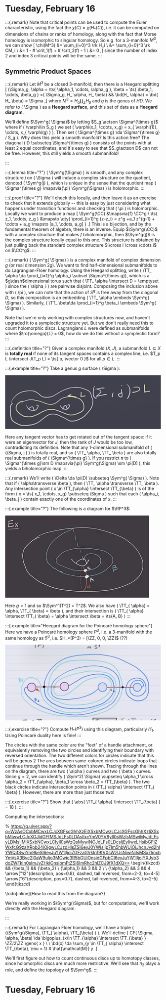 # Tuesday, February 16

:::{.remark}
Note that critical points can be used to compute the Euler characteristic, using the fact the $\chi(C) = \chi(H_*(C))$, i.e. it can be computed on dimensions of chains or ranks of homology, along with the fact that Morse homology is isomorphic to singular homology.
So e.g. for a 3-manifold $M^3$, we can show
\[
\chi(M^3) 
&= \sum_{i=0}^3 \rk H_i \\
&= \sum_{i=0}^3 \rk CM_i \\
&= 1 - \# \crit_1(f) + \# \crit_2(f) - 1 \\
&= 0
,\]
since the number of index 2 and index 3 critical points will be the same.
:::

## Symmetric Product Spaces

:::{.remark}
Let $M^3$ be a closed 3-manifold, then there is a Heegard splitting 
\[
(\Sigma_g, \alpha = \ts{ \alpha_1, \cdots, \alpha_g }, \beta = \ts{ \beta_1, \cdots, \beta_g } =( \Sigma_g, H_ \alpha, H_ \beta) && \bd(H_ \alpha) = \bd( H_ \beta) = \Sigma
,\]
where $M^3 = H_{ \alpha} \coprod_{ \Sigma} H_ \beta$ and $g$ is the genus of $HD$.
We refer to \( \Sigma \) as a **Heegard surface**, and this set of data as a **Heegard diagram**.

We'll define $\Sym^g( \Sigma)$ by letting $S_g \actson \Sigma^{\times g}$ where if \( \varphi\in S_g \) we set \( \varphi(x_1, \cdots, x_g) = x_{ \varphi(1)}, \cdots, x_{ \varphi(g) } \).
Then set \( \Sigma^{\times g} \da \Sigma^{\times g} / S_g \).
Why does this yield a smooth manifold?
Is this action free?
The diagonal \( D \subseteq \Sigma^{\times g} \) consists of the points with at least 2 equal coordinates, and it's easy to see that $S_g\actson D$ can not be free.
However, this still yields a smooth submanifold!

:::

:::{.lemma title="?"}
\( \Sym^g(\Sigma) \) is smooth, and any complex structure $j$ on \( \Sigma \) will induce a complex structure on the quotient, denoted \( \Sym^g(j) \), which is unique in the sense that the quotient map \( \Sigma^{\times g} \mapsvia{\pi} \Sym^g(\Sigma) \) is holomorphic.
:::

:::{.proof title="?"}
We'll check this locally, and then leave it as an exercise to check that it extends globally -- this is easy by just considering what happens under transition functions and checking that \( \pi \) is holomorphic.
Locally we want to produce a map 
\[ 
\Sym^g(\CC) &\mapsvia{f} \CC^g \\
\ts{ z_1, \cdots, z_g } &\mapsto \qty{ 
  \prod_{i=1}^g (z-z_i) 
  = z^g +a_1 z^{g-1} + \cdots + a_g \mapsto [a_1, \cdots, a_g] 
}
.\]
This is a bijection, and by the fundamental theorem of algebra, there is an inverse.
Equip $\Sym^g(\CC)$ with a complex structure that makes $f$ biholomorphic, then $\Sym^g(j)$ is the complex structure locally equal to this one.
This structure is obtained by just pulling back the standard complex structure $i\cross i \cross \cdots i$ on $\CC^g$.
:::

:::{.remark}
\( \Sym^g( \Sigma) \) is a complex manifold of complex dimension $g$ (or real dimension $2g$).
We want to find half-dimensional submanifolds to do Lagrangian-Floer homology.
Using the Heegard splitting, write \( \TT_ \alpha \da \prod_{i=1}^g \alpha_i \subset \Sigma^{\times g}\), which is a $g\dash$dimensional torus such that \( \TT_ \alpha \intersect D = \emptyset \)  since the \( \alpha_i \) are pairwise disjoint.
Composing the inclusion above with \( \pi \), we can note that the action of $S^g$ is free away from the diagonal $D$, so this composition is an embedding \( \TT_ \alpha \embeds \Sym^g( \Sigma) \).
Similarly, \( \TT_ \beta\da \prod_{i=1}^g \beta_i \embeds \Sym^g( \Sigma) \). 

Note that we're only working with complex structures now, and haven't upgraded it to a symplectic structure yet.
But we don't really need this to count holomorphic discs.
Lagrangians $L$ were defined as submanifolds where $\ro{\omega}{L} = 0$, how do we do this without a symplectic form?
:::

:::{.definition title="?"}
Given a complex manifold $(X, J)$, a submanifold $L \subseteq X$ is **totally real** if none of its tangent spaces contains a complex line, i.e. $T_p L \intersect J(T_p L) = \ts{ p, \vector 0 }$ for all $p\in L$.
:::

:::{.example title="?"}
Take a genus $g$ surface \( \Sigma \):

![image_2021-02-16-11-49-52](figures/image_2021-02-16-11-49-52.png)

Here any tangent vector has to get rotated out of the tangent space: if it were an eigenvector for $J$, then the rank of $J$ would be too low, contradicting its definition.
Note that any 1-dimensional submanifold of \( (\Sigma, j ) \) is totally real, and so \( \TT_ \alpha, \TT_ \beta \) are also totally real submanifolds of \( \Sigma^{\times g} \).
If you restrict $\pi$ to \( \Sigma^{\times g}\sm D \mapsvia{\pi} \Sym^g(\Sigma) \sm \pi(D) \), this yields a biholomorphic map.
:::

:::{.remark}
We'll write \( \Delta \da \pi(D) \subseteq \Sym^g( \Sigma) \).
Note that if \( \alpha\transverse \beta \), then \( \TT_ \alpha \transverse \TT_ \beta \).
Any intersection point \( x \in \TT_{\alpha} \intersect \TT_{\beta} \) is of the form \( x = \ts{ x_1, \cdots, x_g} \subseteq \Sigma \) such that each \( \alpha_i, \beta_j \) contain exactly one of the coordinates of $x$.
:::

:::{.example title="?"}
The following is a diagram for $\RP^3$:

![Heegard diagram for $\RP^3$](figures/image_2021-02-16-12-00-55.png)

Here $g=1$ and so $\Sym^1(T^2) = T^2$.
We also have \( \TT_{ \alpha} = \alpha, \TT_{ \beta} = \beta \), and their intersection is \( \TT_{ \alpha} \intersect \TT_{ \beta} = \alpha \intersect \beta = \ts{A, B} \) 
:::


:::{.example title="Heegard diagram for the Poincaré homology sphere"}
Here we have a Poincaré homology sphere $P^3$, i.e. a 3-manifold with the same homology as $S^3$, i.e. $H_*(P^3) = [\ZZ, 0, 0, \ZZ]$ (??)

![image_2021-02-16-12-01-57](figures/image_2021-02-16-12-01-57.png)


:::{.exercise title="?"}
Compute $H_*(P^3)$ using this diagram, particularly $H_1$.
Using Poincaré duality here is fine!
:::

The circles with the same color are the "feet" of a handle attachment, or equivalently removing the two circles and identifying their boundary with reversed orientation.
The two different colors for circles indicate that this will be genus 2
The arcs between same-colored circles indicate loops that continue through the handle which aren't shown.
Tracing through the lines on the diagram, there are two \( \alpha \) curves and two \( \beta \) curves.
Since $g=2$, we can identify \( \Sym^2( \Sigma) \supseteq \alpha_1 \cross \alpha_2 = \TT_{\alpha}, \beta_1 \cross \beta_2 = \TT_{\beta} \).
The two black circles indicate intersection points in \( \TT_{ \alpha} \intersect \TT_{ \beta} \).
However, there are more than just those two!

:::{.exercise title="?"}
Show that \( \abs{ \TT_{ \alpha} \intersect \TT_{\beta} } = 18 \).
:::

Computing the intersections:

% https://q.uiver.app/?q=WzAsOCxbMCwxLCJcXGFscGhhXzEiXSxbMCwzLCJcXGFscGhhXzIiXSxbMiwwLCJcXGJldGFfMSJdLFs0LDAsIlxcYmV0YV8yIl0sWzIsMSwiMyJdLFsyLDMsIjMiXSxbNCwxLCIyIl0sWzQsMywiNCJdLFs0LDcsIjEyIiwxLHsibGFiZWxfcG9zaXRpb24iOjgwLCJzdHlsZSI6eyJ0YWlsIjp7Im5hbWUiOiJhcnJvd2hlYWQifSwiYm9keSI6eyJuYW1lIjoiZGFzaGVkIn19fV0sWzUsNiwiNiIsMSx7ImxhYmVsX3Bvc2l0aW9uIjo3MCwic3R5bGUiOnsidGFpbCI6eyJuYW1lIjoiYXJyb3doZWFkIn0sImJvZHkiOnsibmFtZSI6ImRhc2hlZCJ9fX1dXQ==
\begin{tikzcd}
	&& {\beta_1} && {\beta_2} \\
	{\alpha_1} && 3 && 2 \\
	\\
	{\alpha_2} && 3 && 4
	\arrow["12"{description, pos=0.8}, dashed, tail reversed, from=2-3, to=4-5]
	\arrow["6"{description, pos=0.7}, dashed, tail reversed, from=4-3, to=2-5]
\end{tikzcd}

\todo[inline]{How to read this from the diagram?}

We're really working in $\Sym^g(\Sigma)$, but for computations, we'll work directly with the Heegard diagram.

:::


:::{.remark}
For Lagrangian Floer homology, we'll have a triple \( (\Sym^g(\Sigma), \TT_{ \alpha}, \TT_{\beta} ) \).
We'll define
\[
CF( \Sigma, \alpha, \beta) \da \bigoplus_{x\in \TT_{\alpha} \intersect \TT_{\beta} } \ZZ/2\ZZ \gens{ x } \\ \\
\bd(x) \da \sum_{y \in \TT_{ \alpha} \intersect \TT_{\beta}, \mu = 1} \# \hat{\mathcal{M}} y
.\]

We'll first figure out how to count continuous discs up to homotopy classes, since holomorphic discs are much more restrictive.
We'll see that $\pi_2$ plays a role, and define the topology of $\Sym^g$.
:::






# Tuesday, February 16
